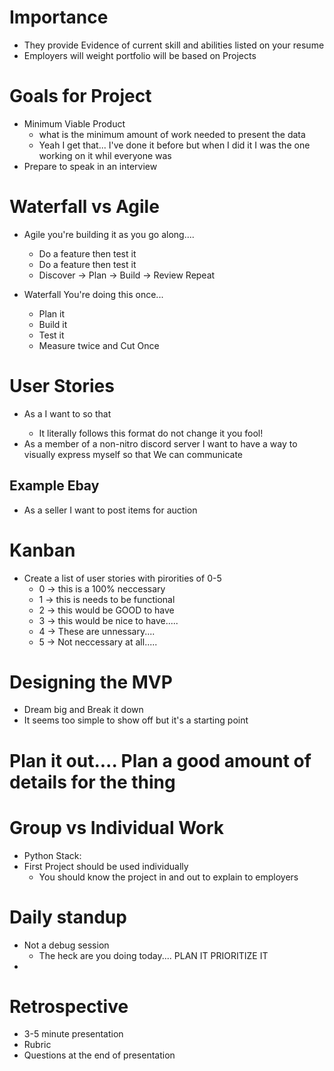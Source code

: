 # Importance
- They provide Evidence of current skill and abilities listed on your resume
- Employers will weight portfolio will be based on Projects

# Goals for Project
- Minimum Viable Product
    - what is the minimum amount of work needed to present the data
    - Yeah I get that... I've done it before but when I did it I was the one working on it whil everyone was 
- Prepare to speak in an interview


# Waterfall vs Agile
- Agile you're building it as you go along.... 
    - Do a feature then test it
    - Do a feature then test it
    - Discover -> Plan -> Build -> Review Repeat

- Waterfall You're doing this once...
    - Plan it
    - Build it
    - Test it
    - Measure twice and Cut Once

# User Stories
- As a <User Role> I want to <Goal> so that <Benefit>
    - It literally follows this format do not change it you fool!
- As a member of a non-nitro discord server I want to have a way to visually express myself so that We can communicate 

## Example Ebay
- As a seller I want to post items for auction

# Kanban
 - Create a list of user stories with pirorities of 0-5
    - 0 -> this is a 100% neccessary
    - 1 -> this is needs to be functional
    - 2 -> this would be GOOD to have
    - 3 -> this would be nice to have.....
    - 4 -> These are unnessary....
    - 5 -> Not neccessary at all.....

# Designing the MVP
- Dream big and Break it down
- It seems too simple to show off but it's a starting point

# Plan it out.... Plan a good amount of details for the thing

# Group vs Individual Work
- Python Stack:
- First Project should be used individually
    - You should know the project in and out to explain to employers

# Daily standup
- Not a debug session
    - The heck are you doing today.... PLAN IT PRIORITIZE IT
- 

# Retrospective 
- 3-5 minute presentation
- Rubric
- Questions at the end of presentation

